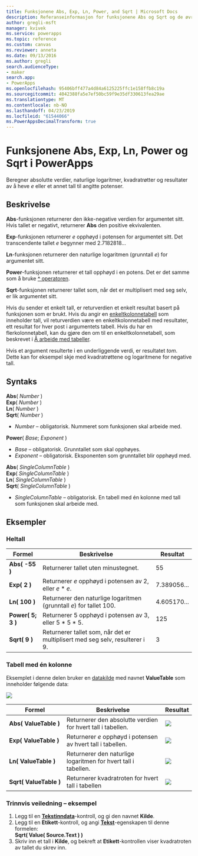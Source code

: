 ```yaml
---
title: Funksjonene Abs, Exp, Ln, Power, and Sqrt | Microsoft Docs
description: Referanseinformasjon for funksjonene Abs og Sqrt og de øvrige funksjonene i PowerApps, inkludert syntaks og eksempler
author: gregli-msft
manager: kvivek
ms.service: powerapps
ms.topic: reference
ms.custom: canvas
ms.reviewer: anneta
ms.date: 09/13/2016
ms.author: gregli
search.audienceType:
- maker
search.app:
- PowerApps
ms.openlocfilehash: 95406bff477a4d84a6125225ffc1e158ffb8c19a
ms.sourcegitcommit: 4042388fa5e7ef50bc59f9e35df330613fea29ae
ms.translationtype: MT
ms.contentlocale: nb-NO
ms.lasthandoff: 04/23/2019
ms.locfileid: "61544066"
ms.PowerAppsDecimalTransform: true
---
```

# <a name="abs-exp-ln-power-and-sqrt-functions-in-powerapps"></a>Funksjonene Abs, Exp, Ln, Power og Sqrt i PowerApps
Beregner absolutte verdier, naturlige logaritmer, kvadratrøtter og resultater av å heve *e* eller et annet tall til angitte potenser.

## <a name="description"></a>Beskrivelse
**Abs**-funksjonen returnerer den ikke-negative verdien for argumentet sitt. Hvis tallet er negativt, returnerer **Abs** den positive ekvivalenten.

**Exp**-funksjonen returnerer *e* opphøyd i potensen for argumentet sitt.  Det transcendente tallet *e* begynner med 2.7182818...

**Ln**-funksjonen returnerer den naturlige logaritmen (grunntall *e*) for argumentet sitt.

**Power**-funksjonen returnerer et tall opphøyd i en potens.  Det er det samme som å bruke [**^** operatoren](operators.md).

**Sqrt**-funksjonen returnerer tallet som, når det er multiplisert med seg selv, er lik argumentet sitt.

Hvis du sender et enkelt tall, er returverdien et enkelt resultat basert på funksjonen som er brukt.  Hvis du angir en [enkeltkolonnetabell](../working-with-tables.md) som inneholder tall, vil returverdien være en enkeltkolonnetabell med resultater, ett resultat for hver post i argumentets tabell. Hvis du har en flerkolonnetabell, kan du gjøre den om til en enkeltkolonnetabell, som beskrevet i [Å arbeide med tabeller](../working-with-tables.md).  

Hvis et argument resulterte i en underliggende verdi, er resultatet *tom*.  Dette kan for eksempel skje med kvadratrøttene og logaritmene for negative tall.

## <a name="syntax"></a>Syntaks
**Abs**( *Number* )<br>**Exp**( *Number* )<br>**Ln**( *Number* )<br>**Sqrt**( *Number* )

* *Number* – obligatorisk. Nummeret som funksjonen skal arbeide med.

**Power**( *Base*; *Exponent* )

* *Base* – obligatorisk. Grunntallet som skal opphøyes.
* *Exponent* – obligatorisk. Eksponenten som grunntallet blir opphøyd med.

**Abs**( *SingleColumnTable* )<br>**Exp**( *SingleColumnTable* )<br>**Ln**( *SingleColumnTable* )<br>**Sqrt**( *SingleColumnTable* )

* *SingleColumnTable* – obligatorisk. En tabell med én kolonne med tall som funksjonen skal arbeide med.

## <a name="examples"></a>Eksempler
### <a name="single-number"></a>Heltall

| Formel | Beskrivelse | Resultat |
| --- | --- | --- |
| **Abs( -55 )** |Returnerer tallet uten minustegnet. |55 |
| **Exp( 2 )** |Returnerer *e* opphøyd i potensen av 2, eller *e* \* *e*. |7.389056... |
| **Ln( 100 )** |Returnerer den naturlige logaritmen (grunntall *e*) for tallet 100. |4.605170... |
| **Power( 5; 3 )** |Returnerer 5 opphøyd i potensen av 3, eller 5 \* 5 \* 5. |125 |
| **Sqrt( 9 )** |Returnerer tallet som, når det er multiplisert med seg selv, resulterer i 9. |3 |

### <a name="single-column-table"></a>Tabell med én kolonne
Eksemplet i denne delen bruker en [datakilde](../working-with-data-sources.md) med navnet **ValueTable** som inneholder følgende data:

![](media/function-numericals/values.png)

| Formel | Beskrivelse | Resultat |
| --- | --- | --- |
| **Abs(&nbsp;ValueTable&nbsp;)** |Returnerer den absolutte verdien for hvert tall i tabellen. |<style> img { max-width: none } </style> ![](media/function-numericals/values-abs.png) |
| **Exp(&nbsp;ValueTable&nbsp;)** |Returnerer *e* opphøyd i potensen av hvert tall i tabellen. |<style> img { max-width: none } </style> ![](media/function-numericals/values-exp.png) |
| **Ln(&nbsp;ValueTable&nbsp;)** |Returnerer den naturlige logaritmen for hvert tall i tabellen. |<style> img { max-width: none } </style> ![](media/function-numericals/values-ln.png) |
| **Sqrt(&nbsp;ValueTable&nbsp;)** |Returnerer kvadratroten for hvert tall i tabellen |![](media/function-numericals/values-sqrt.png) |

### <a name="step-by-step-example"></a>Trinnvis veiledning – eksempel
1. Legg til en **[Tekstinndata](../controls/control-text-input.md)**-kontroll, og gi den navnet **Kilde**.
2. Legg til en **Etikett**-kontroll, og angi **[Tekst](../controls/properties-core.md)**-egenskapen til denne formelen:
   <br>
   **Sqrt( Value( Source.Text ) )**
3. Skriv inn et tall i **Kilde**, og bekreft at **Etikett**-kontrollen viser kvadratroten av tallet du skrev inn.

